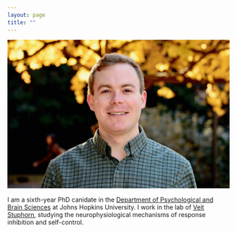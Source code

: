 ```yaml
---
layout: page
title: ""
---
```


![headshot](/assets/ElseyJG_Pic2.jpg)

I am a sixth-year PhD canidate in the [Department of Psychological and Brain Sciences](https://pbs.jhu.edu/) at Johns Hopkins University. I work in the lab of [Veit Stuphorn](https://www.hopkinsmedicine.org/research/labs/veit-stuphorn-laboratory), studying the neurophysiological mechanisms of response inhibition and self-control.
